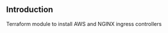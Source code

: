 ## Introduction
Terraform module to install AWS and NGINX ingress controllers

<!-- BEGIN_TF_DOCS -->
<!-- END_TF_DOCS -->